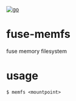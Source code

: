 [![go](https://img.shields.io/badge/lang-Go%20-blue.svg)]()

# fuse-memfs

fuse memory filesystem

# usage

```
$ memfs <mountpoint>
```
